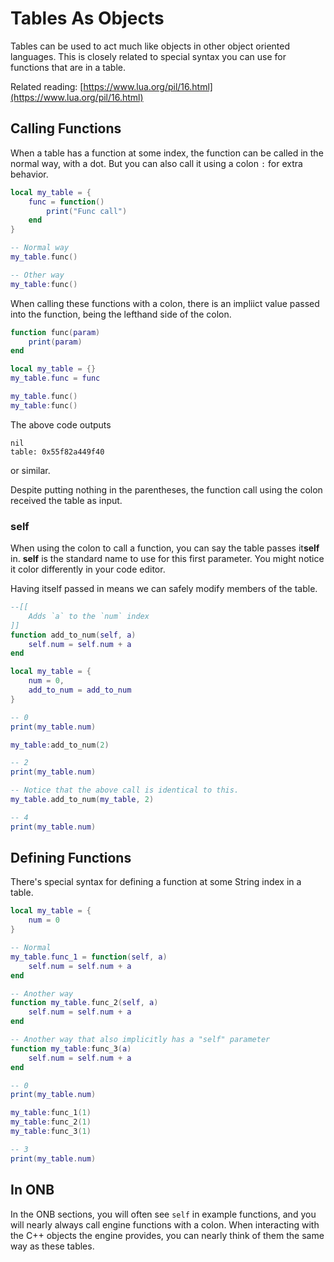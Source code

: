 # Tables As Objects

Tables can be used to act much like objects in other object oriented languages.
This is closely related to special syntax you can use for functions that are 
in a table.

Related reading: [https://www.lua.org/pil/16.html](https://www.lua.org/pil/16.html)

## Calling Functions

When a table has a function at some index, the function can be called in the 
normal way, with a dot. But you can also call it using a colon `:` for extra 
behavior.

```lua
local my_table = {
    func = function()
        print("Func call")
    end
}

-- Normal way
my_table.func()

-- Other way
my_table:func()
```

When calling these functions with a colon, there is an impliict value passed into 
the function, being the lefthand side of the colon.

```lua
function func(param)
    print(param)
end

local my_table = {}
my_table.func = func

my_table.func()
my_table:func()
```

The above code outputs

```
nil
table: 0x55f82a449f40
```
or similar.

Despite putting nothing in the parentheses, the function call using the colon received the 
table as input.

### self

When using the colon to call a function, you can say the table passes it**self** in. 
**self** is the standard name to use for this first parameter. You might notice it 
color differently in your code editor. 

Having itself passed in means we can safely modify members of the table.

```lua
--[[
    Adds `a` to the `num` index
]]
function add_to_num(self, a)
    self.num = self.num + a
end

local my_table = {
    num = 0,
    add_to_num = add_to_num
}

-- 0
print(my_table.num)

my_table:add_to_num(2)

-- 2
print(my_table.num)

-- Notice that the above call is identical to this.
my_table.add_to_num(my_table, 2)

-- 4
print(my_table.num)
```

## Defining Functions

There's special syntax for defining a function at some String index in a table.

```lua
local my_table = {
    num = 0
}

-- Normal
my_table.func_1 = function(self, a)
    self.num = self.num + a
end

-- Another way
function my_table.func_2(self, a)
    self.num = self.num + a
end

-- Another way that also implicitly has a "self" parameter
function my_table:func_3(a)
    self.num = self.num + a
end

-- 0
print(my_table.num)

my_table:func_1(1)
my_table:func_2(1)
my_table:func_3(1)

-- 3
print(my_table.num)
```

## In ONB

In the ONB sections, you will often see `self` in example functions, and you 
will nearly always call engine functions with a colon. When interacting with 
the C++ objects the engine provides, you can nearly think of them the same 
way as these tables.